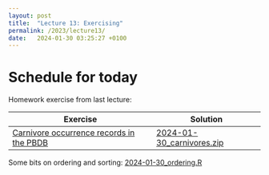```yaml
---
layout: post
title:  "Lecture 13: Exercising"
permalink: /2023/lecture13/
date:   2024-01-30 03:25:27 +0100
---
```


# Schedule for today

Homework exercise from last lecture:  

| Exercise                                                                                                              | Solution                                                                                                    |
|-----------------------------------------------------------------------------------------------------------------------|-------------------------------------------------------------------------------------------------------------|
| [Carnivore occurrence records in the PBDB](https://adamtkocsis.com/rkheion/Exercises/2023-02-19_carnivores_pbdb.html) | [2024-01-30_carnivores.zip]({{site.url}}{{site.baseurl}}/data/scripts/2023winter/2024-01-30_carnivores.zip) |

Some bits on ordering and sorting: [2024-01-30_ordering.R]({{site.url}}{{site.baseurl}}/data/scripts/2023winter/2024-01-30_ordering.R)








